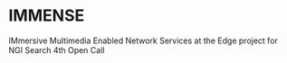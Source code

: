 # IMMENSE
IMmersive Multimedia Enabled Network Services at the Edge project for NGI Search 4th Open Call
